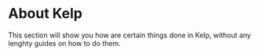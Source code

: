 # About Kelp
This section will show you how are certain things done in Kelp, without any lenghty guides on how to do them.
